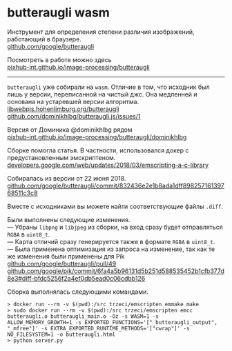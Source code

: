 # butteraugli wasm

Инструмент для определения степени различия изображений, работающий в браузере.  
[github.com/google/butteraugli](https://github.com/google/butteraugli)

Посмотреть в работе можно здесь  
[pixhub-int.github.io/image-processing/butteraugli](https://pixhub-int.github.io/image-processing/butteraugli/)

---

`butteraugli` уже собирали на `wasm`.
Отличие в том, что исходник был лишь у версии, переписанной на чистый джс. Она медленней и основана на устаревшей версии алгоритма.  
[libwebpjs.hohenlimburg.org/butteraugli](http://libwebpjs.hohenlimburg.org/butteraugli/)  
[github.com/dominikhlbg/butteraugli.js/issues/1](https://github.com/dominikhlbg/butteraugli.js/issues/1)

Версия от Доминика @dominikhlbg рядом  
[pixhub-int.github.io/image-processing/butteraugli/dominikhlbg](https://pixhub-int.github.io/image-processing/butteraugli/dominikhlbg/)

Сборке помогла статья.
В частности, использовался докер с предустановленным эмскриптеном.  
[developers.google.com/web/updates/2018/03/emscripting-a-c-library](https://developers.google.com/web/updates/2018/03/emscripting-a-c-library)

Собиралась из версии от 22 июня 2018.  
[github.com/google/butteraugli/commit/832436e2e1b8ada1dff89825716139768511c3c8](https://github.com/google/butteraugli/commit/832436e2e1b8ada1dff89825716139768511c3c8)

Вместе с исходниками вы можете найти соответствующие файлы `.diff`.

Были выполнены следующие изменения.  
— Убраны `libpng` и `libjpeg` из сборки, на вход сразу будет отправляться `RGBA` в `uint8_t`.  
— Карта отличий сразу генерируется также в формате `RGBA` в `uint8_t`.  
— Была применена оптимизация из запроса на изменение, так как те же изменения были применены для Pik  
[github.com/google/butteraugli/pull/49](https://github.com/google/butteraugli/pull/49)  
[github.com/google/pik/commit/6fa4a5b96131d5b251d588535452b1cfb377d8e3#diff-bfdc5256f2a4ef0db5ead0c06cdbb126](https://github.com/google/pik/commit/6fa4a5b96131d5b251d588535452b1cfb377d8e3#diff-bfdc5256f2a4ef0db5ead0c06cdbb126)

Сборка выполнялась следующими командами.

```
> docker run --rm -v $(pwd):/src trzeci/emscripten emmake make
> sudo docker run --rm -v $(pwd):/src trzeci/emscripten emcc butteraugli.o butteraugli_main.o -Oz -s WASM=1 -s ALLOW_MEMORY_GROWTH=1 -s EXPORTED_FUNCTIONS='["_butteraugli_output", "_mfree"]' -s EXTRA_EXPORTED_RUNTIME_METHODS='["cwrap"]' -s NO_FILESYSTEM=1 -o butteraugli.html
> python server.py
```